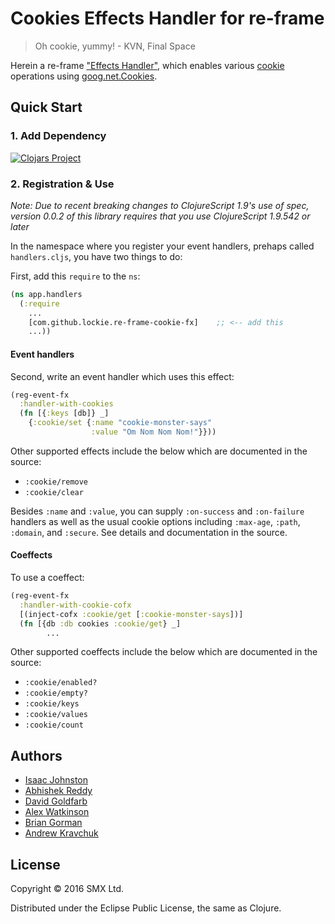 # Cookies Effects Handler for re-frame

> Oh cookie, yummy! - KVN, Final Space

Herein a re-frame ["Effects Handler"](https://github.com/Day8/re-frame/wiki/Effectful-Event-Handlers),
which enables various [cookie](https://en.wikipedia.org/wiki/HTTP_cookie)
operations using [goog.net.Cookies](http://google.github.io/closure-library/api/goog.net.Cookies.html).

## Quick Start

### 1. Add Dependency

[![Clojars Project](https://img.shields.io/clojars/v/com.github.lockie/re-frame-cookie-fx.svg)](https://clojars.org/com.github.lockie/re-frame-cookie-fx)

### 2. Registration & Use

_Note: Due to recent breaking changes to ClojureScript 1.9's use of spec, version 0.0.2 of this library requires that you use ClojureScript 1.9.542 or later_

In the namespace where you register your event handlers, prehaps called
`handlers.cljs`, you have two things to do:

First, add this `require` to the `ns`:
```clj
(ns app.handlers
  (:require
    ...
    [com.github.lockie.re-frame-cookie-fx]    ;; <-- add this
    ...))
```

#### Event handlers

Second, write an event handler which uses this effect:
```clj
(reg-event-fx
  :handler-with-cookies
  (fn [{:keys [db]} _]
    {:cookie/set {:name "cookie-monster-says"
                  :value "Om Nom Nom Nom!"}}))
```

Other supported effects include the below which are documented in the source:
- `:cookie/remove`
- `:cookie/clear`

Besides `:name` and `:value`, you can supply `:on-success` and `:on-failure` handlers as
well as the usual cookie options including `:max-age`, `:path`, `:domain`, and
`:secure`. See details and documentation in the source.

#### Coeffects

To use a coeffect:
```clj
(reg-event-fx
  :handler-with-cookie-cofx
  [(inject-cofx :cookie/get [:cookie-monster-says])]
  (fn [{db :db cookies :cookie/get} _]
        ...
```

Other supported coeffects include the below which are documented in the source:
- `:cookie/enabled?`
- `:cookie/empty?`
- `:cookie/keys`
- `:cookie/values`
- `:cookie/count`

## Authors

- [Isaac Johnston](https://github.com/superstructor)
- [Abhishek Reddy](https://github.com/radhikalism)
- [David Goldfarb](https://github.com/deg)
- [Alex Watkinson](https://github.com/Almerc)
- [Brian Gorman](https://github.com/briangorman)
- [Andrew Kravchuk](https://github.com/lockie)

## License

Copyright &copy; 2016 SMX Ltd.

Distributed under the Eclipse Public License, the same as Clojure.

